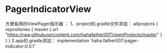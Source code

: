 # PagerIndicatorView
方便易用的ViewPager指示器
：
1、project的.gradle文件添加：
allprojects {
    repositories {
        maven { url "https://raw.githubusercontent.com/hahafather007/openProjects/master" }
    }
}
2.app的.gradle添加：
    implementation 'haha.father007:pager-indicator:0.0.1'

